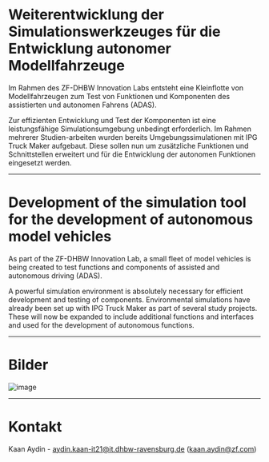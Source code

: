 # Weiterentwicklung der Simulationswerkzeuges für die Entwicklung autonomer Modellfahrzeuge
Im Rahmen des ZF-DHBW Innovation Labs entsteht eine Kleinflotte von Modellfahrzeugen zum Test von Funktionen und Komponenten des assistierten und autonomen Fahrens (ADAS).

Zur effizienten Entwicklung und Test der Komponenten ist eine leistungsfähige Simulationsumgebung unbedingt erforderlich. Im Rahmen mehrerer Studien-arbeiten wurden bereits Umgebungssimulationen mit IPG Truck Maker aufgebaut. Diese sollen nun um zusätzliche Funktionen und Schnittstellen erweitert und für die Entwicklung der autonomen Funktionen eingesetzt werden.

--------------

# Development of the simulation tool for the development of autonomous model vehicles
As part of the ZF-DHBW Innovation Lab, a small fleet of model vehicles is being created to test functions and components of assisted and autonomous driving (ADAS).

A powerful simulation environment is absolutely necessary for efficient development and testing of components. Environmental simulations have already been set up with IPG Truck Maker as part of several study projects. These will now be expanded to include additional functions and interfaces and used for the development of autonomous functions.

--------------

# Bilder
![image](https://github.com/KaanAyd/Studienarbeit2024/assets/155579622/ca1233b0-3bb6-48b8-a9b3-3a99bc323834)

--------------

# Kontakt
Kaan Aydin - aydin.kaan-it21@it.dhbw-ravensburg.de (kaan.aydin@zf.com)
